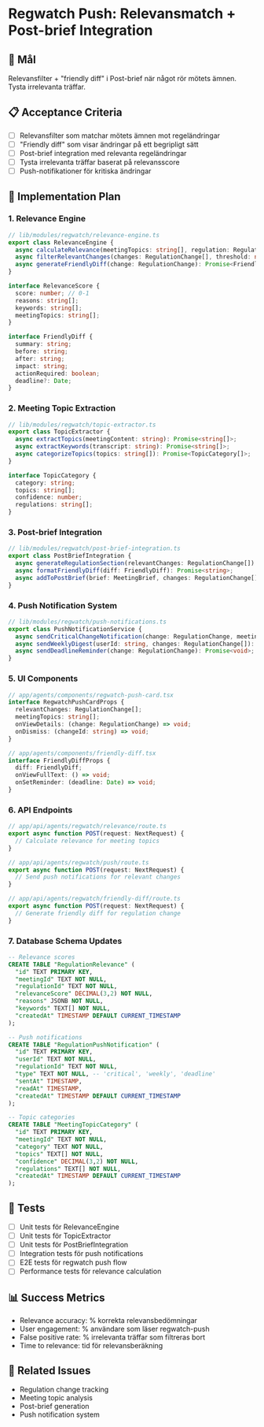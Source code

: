 # Regwatch Push: Relevansmatch + Post-brief Integration

## 🎯 Mål
Relevansfilter + "friendly diff" i Post-brief när något rör mötets ämnen.
Tysta irrelevanta träffar.

## 📋 Acceptance Criteria
- [ ] Relevansfilter som matchar mötets ämnen mot regeländringar
- [ ] "Friendly diff" som visar ändringar på ett begripligt sätt
- [ ] Post-brief integration med relevanta regeländringar
- [ ] Tysta irrelevanta träffar baserat på relevansscore
- [ ] Push-notifikationer för kritiska ändringar

## 🔧 Implementation Plan

### 1. Relevance Engine
```typescript
// lib/modules/regwatch/relevance-engine.ts
export class RelevanceEngine {
  async calculateRelevance(meetingTopics: string[], regulation: Regulation): Promise<RelevanceScore>;
  async filterRelevantChanges(changes: RegulationChange[], threshold: number): Promise<RegulationChange[]>;
  async generateFriendlyDiff(change: RegulationChange): Promise<FriendlyDiff>;
}

interface RelevanceScore {
  score: number; // 0-1
  reasons: string[];
  keywords: string[];
  meetingTopics: string[];
}

interface FriendlyDiff {
  summary: string;
  before: string;
  after: string;
  impact: string;
  actionRequired: boolean;
  deadline?: Date;
}
```

### 2. Meeting Topic Extraction
```typescript
// lib/modules/regwatch/topic-extractor.ts
export class TopicExtractor {
  async extractTopics(meetingContent: string): Promise<string[]>;
  async extractKeywords(transcript: string): Promise<string[]>;
  async categorizeTopics(topics: string[]): Promise<TopicCategory[]>;
}

interface TopicCategory {
  category: string;
  topics: string[];
  confidence: number;
  regulations: string[];
}
```

### 3. Post-brief Integration
```typescript
// lib/modules/regwatch/post-brief-integration.ts
export class PostBriefIntegration {
  async generateRegulationSection(relevantChanges: RegulationChange[]): Promise<string>;
  async formatFriendlyDiff(diff: FriendlyDiff): Promise<string>;
  async addToPostBrief(brief: MeetingBrief, changes: RegulationChange[]): Promise<MeetingBrief>;
}
```

### 4. Push Notification System
```typescript
// lib/modules/regwatch/push-notifications.ts
export class PushNotificationService {
  async sendCriticalChangeNotification(change: RegulationChange, meeting: Meeting): Promise<void>;
  async sendWeeklyDigest(userId: string, changes: RegulationChange[]): Promise<void>;
  async sendDeadlineReminder(change: RegulationChange): Promise<void>;
}
```

### 5. UI Components
```typescript
// app/agents/components/regwatch-push-card.tsx
interface RegwatchPushCardProps {
  relevantChanges: RegulationChange[];
  meetingTopics: string[];
  onViewDetails: (change: RegulationChange) => void;
  onDismiss: (changeId: string) => void;
}

// app/agents/components/friendly-diff.tsx
interface FriendlyDiffProps {
  diff: FriendlyDiff;
  onViewFullText: () => void;
  onSetReminder: (deadline: Date) => void;
}
```

### 6. API Endpoints
```typescript
// app/api/agents/regwatch/relevance/route.ts
export async function POST(request: NextRequest) {
  // Calculate relevance for meeting topics
}

// app/api/agents/regwatch/push/route.ts
export async function POST(request: NextRequest) {
  // Send push notifications for relevant changes
}

// app/api/agents/regwatch/friendly-diff/route.ts
export async function POST(request: NextRequest) {
  // Generate friendly diff for regulation change
}
```

### 7. Database Schema Updates
```sql
-- Relevance scores
CREATE TABLE "RegulationRelevance" (
  "id" TEXT PRIMARY KEY,
  "meetingId" TEXT NOT NULL,
  "regulationId" TEXT NOT NULL,
  "relevanceScore" DECIMAL(3,2) NOT NULL,
  "reasons" JSONB NOT NULL,
  "keywords" TEXT[] NOT NULL,
  "createdAt" TIMESTAMP DEFAULT CURRENT_TIMESTAMP
);

-- Push notifications
CREATE TABLE "RegulationPushNotification" (
  "id" TEXT PRIMARY KEY,
  "userId" TEXT NOT NULL,
  "regulationId" TEXT NOT NULL,
  "type" TEXT NOT NULL, -- 'critical', 'weekly', 'deadline'
  "sentAt" TIMESTAMP,
  "readAt" TIMESTAMP,
  "createdAt" TIMESTAMP DEFAULT CURRENT_TIMESTAMP
);

-- Topic categories
CREATE TABLE "MeetingTopicCategory" (
  "id" TEXT PRIMARY KEY,
  "meetingId" TEXT NOT NULL,
  "category" TEXT NOT NULL,
  "topics" TEXT[] NOT NULL,
  "confidence" DECIMAL(3,2) NOT NULL,
  "regulations" TEXT[] NOT NULL,
  "createdAt" TIMESTAMP DEFAULT CURRENT_TIMESTAMP
);
```

## 🧪 Tests
- [ ] Unit tests för RelevanceEngine
- [ ] Unit tests för TopicExtractor
- [ ] Unit tests för PostBriefIntegration
- [ ] Integration tests för push notifications
- [ ] E2E tests för regwatch push flow
- [ ] Performance tests för relevance calculation

## 📊 Success Metrics
- Relevance accuracy: % korrekta relevansbedömningar
- User engagement: % användare som läser regwatch-push
- False positive rate: % irrelevanta träffar som filtreras bort
- Time to relevance: tid för relevansberäkning

## 🔗 Related Issues
- Regulation change tracking
- Meeting topic analysis
- Post-brief generation
- Push notification system
